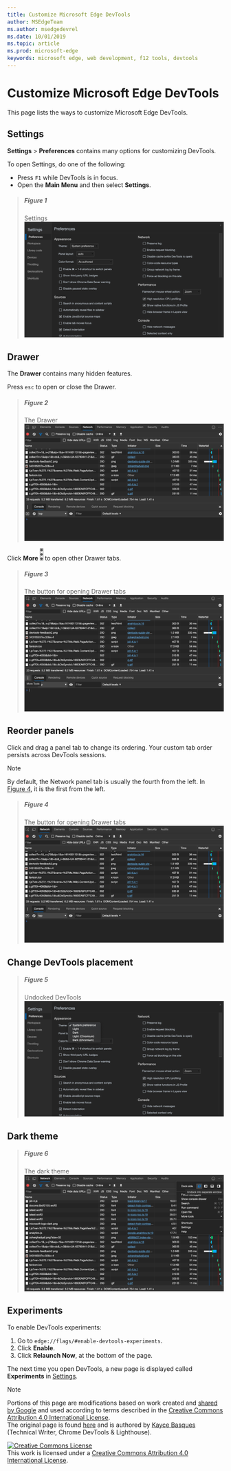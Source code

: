 ```yaml
---
title: Customize Microsoft Edge DevTools
author: MSEdgeTeam
ms.author: msedgedevrel
ms.date: 10/01/2019
ms.topic: article
ms.prod: microsoft-edge
keywords: microsoft edge, web development, f12 tools, devtools
---
```

<!-- Copyright Kayce Basques 

   Licensed under the Apache License, Version 2.0 (the "License");
   you may not use this file except in compliance with the License.
   You may obtain a copy of the License at

       http://www.apache.org/licenses/LICENSE-2.0

   Unless required by applicable law or agreed to in writing, software
   distributed under the License is distributed on an "AS IS" BASIS,
   WITHOUT WARRANTIES OR CONDITIONS OF ANY KIND, either express or implied.
   See the License for the specific language governing permissions and
   limitations under the License.  -->





# Customize Microsoft Edge DevTools   

  

This page lists the ways to customize Microsoft Edge DevTools.  

## Settings   

**Settings** > **Preferences** contains many options for customizing DevTools.  

To open Settings, do one of the following:  

*   Press `F1` while DevTools is in focus.  
*   Open the **Main Menu** and then select **Settings**.  

> ##### Figure 1  
> Settings  
> ![Settings][ImageSettings]  

## Drawer   

The **Drawer** contains many hidden features.  

Press `esc` to open or close the Drawer.  

> ##### Figure 2  
> The Drawer  
> ![The Drawer][ImageDrawerExample]  

Click **More** ![More][ImageMoreIcon]  to open other Drawer tabs.  

> ##### Figure 3  
> The button for opening Drawer tabs  
> ![The button for opening Drawer tabs][ImageMoreDrawerTabs]  

## Reorder panels   

Click and drag a panel tab to change its ordering.  Your custom tab order persists across DevTools sessions.  

> [!NOTE]
> By default, the Network panel tab is usually the fourth from the left.  In [Figure 4](#figure-4), it is the first from the left.  

> ##### Figure 4  
> The button for opening Drawer tabs  
> ![A DevTools window with a custom panel tab ordering][ImageCustomTabOrdering]  

## Change DevTools placement   

<!--See [Microsoft Edge DevTools Placement][DevToolsPlacement].  -->  

<!--todo: add placement section when available -->  

> ##### Figure 5  
> Undocked DevTools  
> ![Undocked DevTools][ImageUndock]  

## Dark theme   

<!--See [Enable Dark Theme][DarkTheme].  -->  

<!--todo: add dark theme section when available -->  

> ##### Figure 6  
> The dark theme  
> ![The dark theme][ImageDarkTheme]  

## Experiments   

To enable DevTools experiments:  

1.  Go to `edge://flags/#enable-devtools-experiments`.  
1.  Click **Enable**.  
1.  Click **Relaunch Now**, at the bottom of the page.  

The next time you open DevTools, a new page is displayed called **Experiments** in [Settings](#settings).  

   

  

<!-- image links -->  

[ImageMoreIcon]: images/more-icon.msft.png  

[ImageCustomTabOrdering]: images/network-first-position.msft.png "Figure 4: A DevTools window with a custom panel tab ordering"  
[ImageDarkTheme]: images/dev-tools-dock-side.msft.png " Figure 6: The dark theme"  
[ImageDrawerExample]: images/drawer-open.msft.png "Figure 2: The Drawer"  
[ImageMoreDrawerTabs]: images/drawer-open-more-tools.msft.png "Figure 3: The button for opening Drawer tabs"  
[ImageSettings]: images/settings-preferences.msft.png "Figure 1: Settings"  
[ImageUndock]: images/settings-appearance-theme.msft.png " Figure 5: Undocked DevTools"  

<!-- links -->  

<!--[DevToolsPlacement]: placement.md ""  -->  
<!--[DarkTheme]: dark-theme.md ""  -->  

> [!NOTE]
> Portions of this page are modifications based on work created and [shared by Google][GoogleSitePolicies] and used according to terms described in the [Creative Commons Attribution 4.0 International License][CCA4IL].  
> The original page is found [here](https://developers.google.com/web/tools/chrome-devtools/customize/index) and is authored by [Kayce Basques][KayceBasques] \(Technical Writer, Chrome DevTools & Lighthouse\).  

[![Creative Commons License][CCby4Image]][CCA4IL]  
This work is licensed under a [Creative Commons Attribution 4.0 International License][CCA4IL].  

[CCA4IL]: http://creativecommons.org/licenses/by/4.0  
[CCby4Image]: https://i.creativecommons.org/l/by/4.0/88x31.png  
[GoogleSitePolicies]: https://developers.google.com/terms/site-policies  
[KayceBasques]: https://developers.google.com/web/resources/contributors/kaycebasques  
